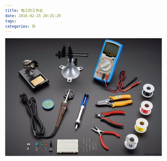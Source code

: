 ```yaml
---
title: 电工的工作台
date: 2016-02-25 20:25:29
tags:
categories: 杂
---
```


![Image](/images/2016-02-25/20-25-34.jpg)